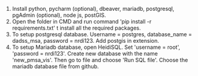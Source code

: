 1. Install python, pycharm (optional), dbeaver, mariadb, postgresql, pgAdmin (optional), node js, postGIS.
2. Open the folder in CMD and run command 'pip install -r requirements.txt' t install all the required packages.
3. To setup postgresql database. Username = postgres, database_name = dadss_msa, password = nrdi123. Add postgis in extension.
4. To setup Mariadb database, open HeidiSQL. Set 'username = root', 'password = nrdi123'. Create new database with the name 'new_pmsa_vis'. Then go to file and choose 'Run SQL file'. Choose the mariadb database file from github. 

